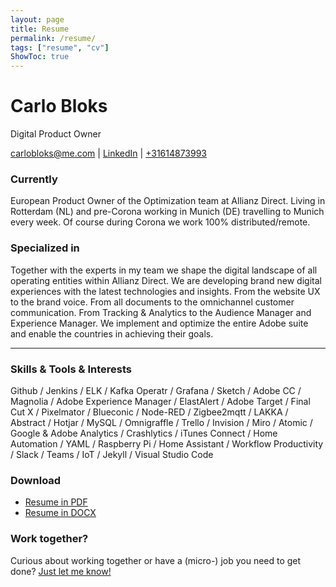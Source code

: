 ```yaml
---
layout: page
title: Resume
permalink: /resume/
tags: ["resume", "cv"]
ShowToc: true
---
```

# Carlo Bloks
Digital Product Owner

<div id="webaddress">
<a href="mailto:carlobloks@me.com">carlobloks@me.com</a>
| <a href="https://www.linkedin.com/in/carlobloks/">LinkedIn</a> | <a href="tel:+31614873993">+31614873993</a>
</div>


### Currently

European Product Owner of the Optimization team at Allianz Direct. Living in Rotterdam (NL) and pre-Corona working in Munich (DE) travelling to Munich every week. Of course during Corona we work 100% distributed/remote.

### Specialized in

Together with the experts in my team we shape the digital landscape of all operating entities within Allianz Direct. We are developing brand new digital experiences with the latest technologies and insights. From the website UX to the brand voice. From all documents to the omnichannel customer communication. From Tracking & Analytics to the Audience Manager and Experience Manager.
We implement and optimize the entire Adobe suite and enable the countries in achieving their goals.

--- 

### Skills & Tools & Interests

Github / Jenkins / ELK / Kafka Operatr / Grafana / Sketch / Adobe CC / Magnolia / Adobe Experience Manager / ElastAlert / Adobe Target / Final Cut X / Pixelmator / Blueconic / Node-RED / Zigbee2mqtt / LAKKA / Abstract / Hotjar / MySQL / Omnigraffle / Trello / Invision / Miro / Atomic / Google & Adobe Analytics / Crashlytics / iTunes Connect / Home Automation / YAML / Raspberry Pi / Home Assistant / Workflow Productivity / Slack / Teams / IoT / Jekyll / Visual Studio Code

### Download
- [Resume in PDF](/assets/docs/CV_Carlo_Bloks.pdf) 
- [Resume in DOCX](/assets/docs/CV_Carlo_Bloks.docx) 

### Work together?

Curious about working together or have a (micro-) job you need to get done? <a href="https://www.upwork.com/freelancers/~015c33f276db52a739">Just let me know!</a>